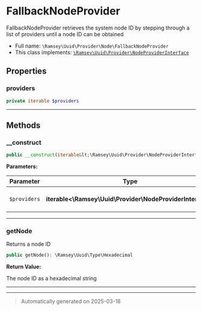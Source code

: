 
# FallbackNodeProvider

FallbackNodeProvider retrieves the system node ID by stepping through a list
of providers until a node ID can be obtained



* Full name: `\Ramsey\Uuid\Provider\Node\FallbackNodeProvider`
* This class implements:
[`\Ramsey\Uuid\Provider\NodeProviderInterface`](../NodeProviderInterface.md)



## Properties


### providers



```php
private iterable $providers
```






***

## Methods


### __construct



```php
public __construct(iterable&lt;\Ramsey\Uuid\Provider\NodeProviderInterface&gt; $providers): mixed
```








**Parameters:**

| Parameter | Type | Description |
|-----------|------|-------------|
| `$providers` | **iterable<\Ramsey\Uuid\Provider\NodeProviderInterface>** | Array of node providers |





***

### getNode

Returns a node ID

```php
public getNode(): \Ramsey\Uuid\Type\Hexadecimal
```









**Return Value:**

The node ID as a hexadecimal string




***


***
> Automatically generated on 2025-03-18
